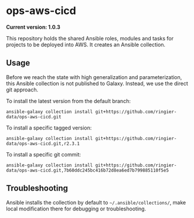 # ops-aws-cicd

**Current version: 1.0.3**

This repository holds the shared Ansible roles, modules and tasks for projects to be deployed into AWS. It creates an Ansible collection.

## Usage

Before we reach the state with high generalization and parameterization, this Ansible collection is not published to Galaxy. Instead, we
use the direct git approach.

To install the latest version from the default branch:
```shell-script
ansible-galaxy collection install git+https://github.com/ringier-data/ops-aws-cicd.git
```

To install a specific tagged version:
```shell-script
ansible-galaxy collection install git+https://github.com/ringier-data/ops-aws-cicd.git,r2.3.1
```

To install a specific git commit:
```shell-script
ansible-galaxy collection install git+https://github.com/ringier-data/ops-aws-cicd.git,7b60ddc245bc416b72d8ea6ed7b799885110f5e5
```

## Troubleshooting

Ansible installs the collection by default to `~/.ansible/collections/`, make local modification there for debugging or troubleshooting.

